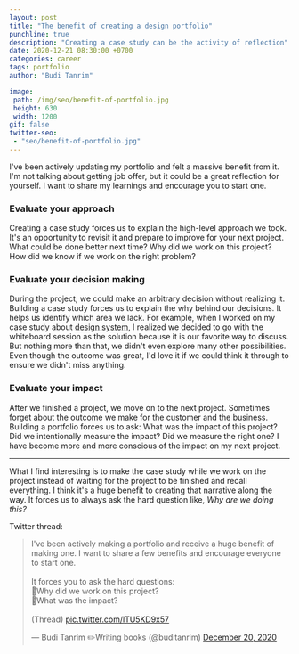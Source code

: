 ```yaml
---
layout: post
title: "The benefit of creating a design portfolio"
punchline: true
description: "Creating a case study can be the activity of reflection"
date: 2020-12-21 08:30:00 +0700
categories: career
tags: portfolio
author: "Budi Tanrim"

image:
 path: /img/seo/benefit-of-portfolio.jpg
 height: 630
 width: 1200
gif: false
twitter-seo: 
 - "seo/benefit-of-portfolio.jpg"
---
```


I've been actively updating my portfolio and felt a massive benefit from it. I'm not talking about getting job offer, but it could be a great reflection for yourself. I want to share my learnings and encourage you to start one.

### Evaluate your approach
Creating a case study forces us to explain the high-level approach we took. It's an opportunity to revisit it and prepare to improve for your next project. What could be done better next time? Why did we work on this project? How did we know if we work on the right problem?

### Evaluate your decision making
During the project, we could make an arbitrary decision without realizing it. Building a case study forces us to explain the why behind our decisions. It helps us identify which area we lack. For example, when I worked on my case study about [design system](/evolving-bazaar-design-system/), I realized we decided to go with the whiteboard session as the solution because it is our favorite way to discuss. But nothing more than that, we didn't even explore many other possibilities. Even though the outcome was great, I'd love it if we could think it through to ensure we didn't miss anything.

### Evaluate your impact
After we finished a project, we move on to the next project. Sometimes forget about the outcome we make for the customer and the business. Building a portfolio forces us to ask: What was the impact of this project? Did we intentionally measure the impact? Did we measure the right one? I have become more and more conscious of the impact on my next project.

---

What I find interesting is to make the case study while we work on the project instead of waiting for the project to be finished and recall everything. I think it's a huge benefit to creating that narrative along the way. It forces us to always ask the hard question like, *Why are we doing this?*

Twitter thread:
<blockquote class="twitter-tweet"><p lang="en" dir="ltr">I&#39;ve been actively making a portfolio and receive a huge benefit of making one. I want to share a few benefits and encourage everyone to start one. <br><br>It forces you to ask the hard questions: <br>🔹Why did we work on this project? <br>🔹What was the impact?<br><br>(Thread) <a href="https://t.co/lTU5KD9x57">pic.twitter.com/lTU5KD9x57</a></p>&mdash; Budi Tanrim ✏️Writing books (@buditanrim) <a href="https://twitter.com/buditanrim/status/1340507644503572480?ref_src=twsrc%5Etfw">December 20, 2020</a></blockquote> <script async src="https://platform.twitter.com/widgets.js" charset="utf-8"></script>